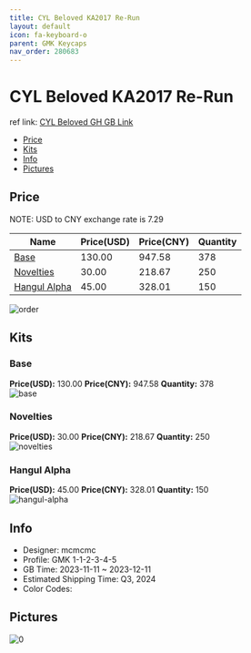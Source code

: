 ```yaml
---
title: CYL Beloved KA2017 Re-Run
layout: default
icon: fa-keyboard-o
parent: GMK Keycaps
nav_order: 280683
---
```


# CYL Beloved KA2017 Re-Run

ref link: [CYL Beloved GH GB Link](https://geekhack.org/index.php?topic=121851.0)

* [Price](#price)
* [Kits](#kits)
* [Info](#info)
* [Pictures](#pictures)

## Price

NOTE: USD to CNY exchange rate is 7.29

| Name          | Price(USD)   |  Price(CNY) | Quantity |
| ------------- | ------------ |  ---------- | -------- |
|[Base](#base)|130.00|947.58|378|
|[Novelties](#novelties)|30.00|218.67|250|
|[Hangul Alpha](#hangul-alpha)|45.00|328.01|150|

<img src="{{ 'assets/images/gmk-keycaps/CYL-Beloved/order.png' | relative_url }}" alt="order" class="image featured">

## Kits
### Base  
**Price(USD):** 130.00	**Price(CNY):** 947.58	**Quantity:** 378  
<img src="{{ 'assets/images/gmk-keycaps/CYL-Beloved/kits_pics/base.png' | relative_url }}" alt="base" class="image featured">

### Novelties  
**Price(USD):** 30.00	**Price(CNY):** 218.67	**Quantity:** 250  
<img src="{{ 'assets/images/gmk-keycaps/CYL-Beloved/kits_pics/novelties.jpg' | relative_url }}" alt="novelties" class="image featured">

### Hangul Alpha  
**Price(USD):** 45.00	**Price(CNY):** 328.01	**Quantity:** 150  
<img src="{{ 'assets/images/gmk-keycaps/CYL-Beloved/kits_pics/hangul-alpha.jpg' | relative_url }}" alt="hangul-alpha" class="image featured">

## Info
* Designer: mcmcmc  
* Profile: GMK 1-1-2-3-4-5  
* GB Time: 2023-11-11 ~ 2023-12-11  
* Estimated Shipping Time: Q3, 2024  
* Color Codes:  


## Pictures  
<img src="{{ 'assets/images/gmk-keycaps/CYL-Beloved/rendering_pics/0.jpg' | relative_url }}" alt="0" class="image featured">
